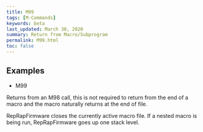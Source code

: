 ```yaml
---
title: M99
tags: [M-Commands] 
keywords: beta 
last_updated: March 30, 2020 
summary: Return from Macro/Subprogram 
permalink: M99.html
toc: false 
---
```



## Examples

* M99

Returns from an M98 call, this is not required to return from the end of a macro and the macro naturally returns at the end of file.

RepRapFirmware closes the currently active macro file. If a nested macro is being run, RepRapFirmware goes up one stack level.

